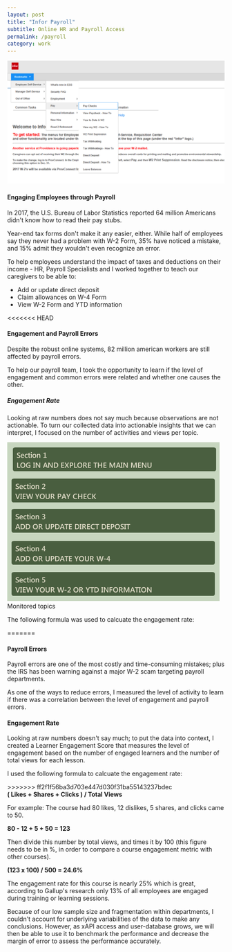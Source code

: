 ```yaml
---
layout: post
title: "Infor Payroll"
subtitle: Online HR and Payroll Access
permalink: /payroll
category: work
---
```

<body id="work">
	<div class="cover-img">
		<img src="/img/infor.png">
	</div>
	<div class="article">
		<h4>Engaging Employees through Payroll</h4>
		<p>
			In 2017, the U.S. Bureau of Labor Statistics reported 64 million Americans didn't know how to read their pay stubs.
		</p>
		<p>
			Year-end tax forms don't make it any easier, either. While half of employees say they never had a problem with W-2 Form, 35% have noticed a mistake, and 15% admit they wouldn't even recognize an error.
		</p>
		<p>
			To help employees understand the impact of taxes and deductions on their income - HR, Payroll Specialists and I worked together to teach our caregivers to be able to:
		</p>
		<ul class="objectives">
			<li>Add or update direct deposit</li>
			<li>Claim allowances on W-4 Form</li>
			<li>View W-2 Form and YTD information</li>
		</ul>
		<!-- <p>Our goal was to make payroll the easiest thing to do on HR's list. To make payroll fast and easy - Revenue Cycle Management, HR, Educators and I worked together to provide support by helping Payroll team how to:</p>
		<ul class="objectives">
			<li>Get started with payroll</li>
			<li>Run payroll</li>
			<li>Manage payroll taxes</li>
		</ul> -->
<<<<<<< HEAD
		<h4>Engagement and Payroll Errors</h4>
		<p>Despite the robust online systems, 82 million american workers are still affected by payroll errors.</p>
		<p>To help our payroll team, I took the opportunity to learn if the level of engagement and common errors were related and whether one causes the other.</p>
		<h5>Engagement Rate</h5>
		<p>Looking at raw numbers does not say much because observations are not actionable. To turn our collected data into actionable insights that we can interpret, I focused on the number of activities and views per topic.</p>
		<div class="pictures">
			<img src="/img/payroll-home.png">
		</div>
		<figcaption>Monitored topics</figcaption>
		<p>The following formula was used to calcuate the engagement rate:</p>
=======
		<h4>Payroll Errors</h4>
		<p>
			Payroll errors are one of the most costly and time-consuming mistakes; plus the IRS has been warning against a major W-2 scam targeting payroll departments.
		</p>
		<p>
			As one of the ways to reduce errors, I measured the level of activity to learn if there was a correlation between the level of engagement and payroll errors.
		</p>
		<h4>Engagement Rate</h4>
		<p>Looking at raw numbers doesn't say much; to put the data into context, I created a Learner Engagement Score that measures the level of engagement based on the number of engaged learners and the number of total views for each lesson.</p>
		<p>
			I used the following formula to calcuate the engagement rate:
		</p>
>>>>>>> ff2f1f56ba3d703e447d030f31ba55143237bdec
		<div class="snap">
			<strong>( Likes + Shares + Clicks ) / Total Views</strong>
		</div>
		<p>
			For example: The course had 80 likes, 12 dislikes, 5 shares, and clicks came to 50.
		</p>
		<div class="snap">
			<strong>80 - 12 + 5 + 50 = 123</strong>
		</div>
		<p>
			Then divide this number by total views, and times it by 100 (this figure needs to be in %, in order to compare a course engagement metric with other courses).
		</p>
			<div class="snap">
				<strong>(123 x 100) / 500 = 24.6%</strong>
			</div>
		<p>
			The engagement rate for this course is nearly 25% which is great, according to Gallup's research only 13% of all employees are engaged during training or learning sessions.
		</p>
		<p>
			Because of our low sample size and fragmentation within departments, I couldn't account for underlying variabilities of the data to make any conclusions. However, as xAPI access and user-database grows, we will then be able to use it to benchmark the performance and decrease the margin of error to assess the performance accurately.
		</p>
	</div>
</body>
